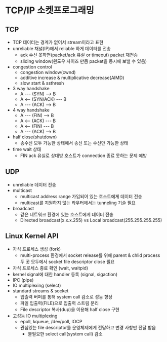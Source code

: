 # TCP/IP 소켓프로그래밍

## TCP

- TCP 데이터는 경계가 없어서 stream이라고 표현
- unreliable 채널(IP)에서 reliable 하게 데이터를 전송
  - ack 수신 못하면(packet/ack 유실 or timeout) packet 재전송
  - sliding window(윈도우 사이즈 만큼 packet을 동시에 보낼 수 있음)
- congestion control
  - congestion window(cwnd)
  - additive increase & multiplicative decrease(AIMD)
  - slow start & ssthresh
- 3 way handshake
  - A --- (SYN) --> B
  - A <-- (SYN/ACK) --- B
  - A --- (ACK) --> B
- 4 way handshake
  - A --- (FIN) --> B
  - A <-- (ACK) --- B
  - A <-- (FIN) --- B
  - A --- (ACK) --> B
- half close(shutdown)
  - 송수신 모두 가능한 상태에서 송신 또는 수신만 가능한 상태
- time wait 상태
  - FIN ack 유실로 상대방 호스트가 connection 종료 못하는 문제 예방

## UDP

- unreliable 데이터 전송
- multicast
  - multicast address range 가입되어 있는 호스트에게 데이터 전송
  - multicast를 지원하지 않는 라우터에서는 tunneling 기술 필요
- broadcast
  - 같은 네트워크 환경에 있는 호스트에게 데이터 전송
  - Directed broadcast(x.x.x.255) vs Local broadcast(255.255.255.255)

## Linux Kernel API

- 자식 프로세스 생성 (fork)
  - multi-process 환경에서 socket release를 위해 parent & chlid process 두 곳 모두에서 socket file descriptor close 필요
- 자식 프로세스 종료 확인 (wait, waitpid)
- kernel signal에 대한 handler 등록 (signal, sigaction)
- IPC (pipe)
- IO multiplexing (select)
- standard streams & socket
  - 입출력 버퍼를 통해 system call 감소로 성능 향상
  - 파일 입출력(FILE)으로 입출력 스트림 분리
  - File descriptor 복사(dup)을 이용해 half close 구현
- 고성능 IO multiplexing
  - epoll, kqueue, /dev/poll, IOCP
  - 관심있는 file descriptor를 운영체제에게 전달하고 변경 사항만 전달 받음
    - 불필요한 select call(system call) 감소
